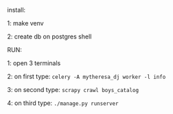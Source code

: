 install:

1: make venv

2: create db on postgres shell


RUN:

1: open 3 terminals

2: on first type: `celery -A mytheresa_dj worker -l info`

3: on second type: `scrapy crawl boys_catalog`

4: on third type: `./manage.py runserver`
